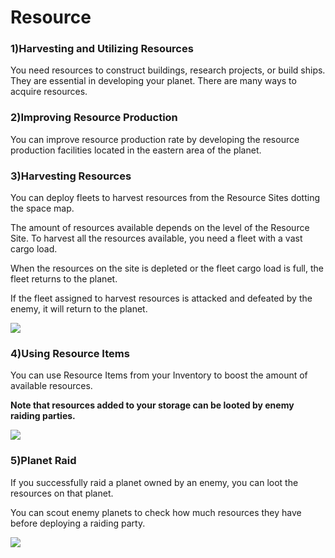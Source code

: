 # Resource

### 1)Harvesting and Utilizing Resources

 You need resources to construct buildings, research projects, or build ships. They are essential in developing your planet. There are many ways to acquire resources.



### 2)Improving Resource Production

 You can improve resource production rate by developing the resource production facilities located in the eastern area of the planet.



### 3)Harvesting Resources

 You can deploy fleets to harvest resources from the Resource Sites dotting the space map.

The amount of resources available depends on the level of the Resource Site. To harvest all the resources available, you need a fleet with a vast cargo load.

When the resources on the site is depleted or the fleet cargo load is full, the fleet returns to the planet.

If the fleet assigned to harvest resources is attacked and defeated by the enemy, it will return to the planet.

![](https://s3.ap-northeast-2.amazonaws.com/an2img/guide/400_001ResourceType.png)



### 4)Using Resource Items

 You can use Resource Items from your Inventory to boost the amount of available resources.

**Note that resources added to your storage can be looted by enemy raiding parties.**

![](https://s3.ap-northeast-2.amazonaws.com/an2img/guide/400_004Inventory.png)



### 5)Planet Raid

 If you successfully raid a planet owned by an enemy, you can loot the resources on that planet.

You can scout enemy planets to check how much resources they have before deploying a raiding party.

![](https://s3.ap-northeast-2.amazonaws.com/an2img/guide/400_005PlanetLoot.png)